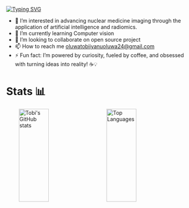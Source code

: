 
[![Typing SVG](https://readme-typing-svg.demolab.com?font=Ga+Maamli&weight=300&size=30&pause=500&color=F786A2&center=true&vCenter=true&width=1000&height=100&lines=%F0%9F%91%8B+Hi%2C+I%E2%80%99m+Tobi;ML+Engineer+%F0%9F%99%8E%F0%9F%8F%BD%E2%80%8D%E2%99%80%EF%B8%8F;Medical+Student+%F0%9F%91%A9%F0%9F%8F%BD%E2%80%8D%E2%9A%95%EF%B8%8F)](https://git.io/typing-svg)


- 👀 I’m interested in advancing nuclear medicine imaging through the application of artificial intelligence and radiomics.
- 🌱 I’m currently learning Computer vision
- 💞️ I’m looking to collaborate on open source project
- 📫 How to reach me oluwatobiiyanuoluwa24@gmail.com
- ⚡ Fun fact: I’m powered by curiosity, fueled by coffee, and obsessed with turning ideas into reality! ☕💡

# Stats 📊
<div style="display: flex; justify-content: space-evenly; align-items: center;">
  <img src="https://github-readme-stats.vercel.app/api?username=tobai24&show_icons=true&theme=graywhite&hide_border=true&rank_icon=github&line_height=35" alt="Tobi's GitHub stats" style="height: 250px; object-fit: contain; width: 40%;">
  <img src="https://github-readme-stats.vercel.app/api/top-langs/?username=tobai24&layout=compact" alt="Top Languages" style="height: 250px; object-fit: contain; width:40%;">
</div>


<!---
Tobai24/Tobai24 is a ✨ special ✨ repository because its `README.md` (this file) appears on your GitHub profile.
You can click the Preview link to take a look at your changes.
--->
